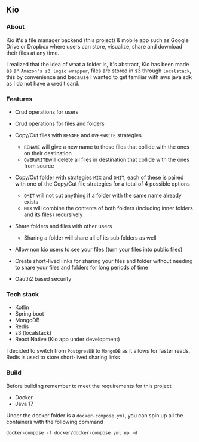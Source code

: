 ## Kio

### About
Kio it's a file manager backend (this project) & mobile app such as Google Drive or
Dropbox where users can store, visualize, share and download
their files at any time.

I realized that the idea of what a folder is, it's abstract, Kio has been made 
as an `Amazon's s3 logic wrapper`, files are stored in s3 through `localstack`, 
this by convenience and because I wanted to get familiar with aws java sdk 
as I do not have a credit card.

### Features
- Crud operations for users
- Crud operations for files and folders
- Copy/Cut files with `RENAME` and `OVERWRITE` strategies
  - `RENAME` will give a new name to those files that collide with the ones on their destination
  - `OVERWRITE`will delete all files in destination that collide with the ones from source

- Copy/Cut folder with strategies `MIX` and `OMIT`, each of these is paired with one
of the Copy/Cut file strategies for a total of 4 possible options

  - `OMIT` will not cut anything if a folder with the same name already exists
  - `MIX` will combine the contents of both folders (including inner folders and its files) recursively

- Share folders and files with other users
    - Sharing a folder will share all of its sub folders as well
- Allow non kio users to see your files (turn your files into public files)
- Create short-lived links for sharing your files and folder without
needing to share your files and folders for long periods of time
- Oauth2 based security

### Tech stack
- Kotlin
- Spring boot
- MongoDB
- Redis
- s3 (localstack)
- React Native (Kio app under development)

I decided to switch from `PostgresDB` to `MongoDB` as it allows for faster reads, Redis is
used to store short-lived sharing links

### Build
Before building remember to meet the requirements for this project
- Docker
- Java 17

Under the docker folder is a `docker-compose.yml`, you can spin up
all the containers with the following command
```
docker-compose -f docker/docker-compose.yml up -d
```